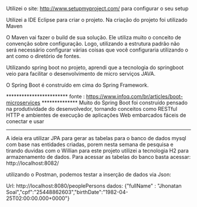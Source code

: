 Utilizei o site: http://www.setupmyproject.com/ para configurar o seu setup

Utilizei a IDE Eclipse para criar o projeto. Na criação do projeto foi utilizado Maven

O Maven vai fazer o build de sua solução. Ele utiliza muito o conceito de convenção sobre configuração.
Logo, utilizando a estrutura padrão não será necessário configurar várias coisas que você configuraria utilizando o ant
como o diretório de fontes.


Utilizando spring boot no projeto, aprendi que a tecnologia do springboot veio para facilitar o desenvolvimento de micro serviços JAVA.

O Spring Boot é construído em cima do Spring Framework.

************************ fonte : https://www.infoq.com/br/articles/boot-microservices **************
Muito do Spring Boot foi construído pensado na produtividade do desenvolvedor, tornando conceitos como RESTful HTTP e ambientes de execução de aplicações Web embarcados fáceis de conectar e usar
*****************************************************************************************************

A ideia era utilizar JPA para gerar as tabelas para o banco de dados mysql com base nas entidades criadas, 
porem nesta semana de pesquisa e tirando duvidas com o Willian para este projeto utilizei a tecnologia H2 para armazenamento de dados.
Para acessar as tabelas do banco basta acessar: 
http://localhost:8082/

utilizando o Postman, podemos testar a inserção de dados via Json:

Url: http://localhost:8080/peoplePersons
dados: {"fullName" : "Jhonatan Soal","cpf":"25448862603","birthDate":"1982-04-25T02:00:00.000+0000"}
